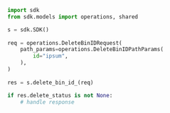<!-- Start SDK Example Usage -->
```python
import sdk
from sdk.models import operations, shared

s = sdk.SDK()
    
req = operations.DeleteBinIDRequest(
    path_params=operations.DeleteBinIDPathParams(
        id="ipsum",
    ),
)
    
res = s.delete_bin_id_(req)

if res.delete_status is not None:
    # handle response
```
<!-- End SDK Example Usage -->
